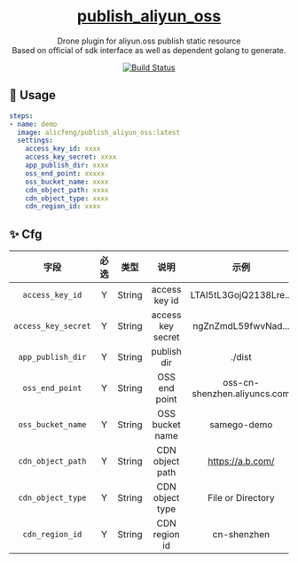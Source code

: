 <h1 align="center">
    <a href="https://github.com/alicfeng/publish_aliyun_oss">
        publish_aliyun_oss
    </a>
</h1>
<p align="center">
    Drone plugin for aliyun.oss publish static resource
     <br>
    Based on official of sdk interface as well as dependent golang to generate.
</p>
<p align="center">
    <a href="https://travis-ci.com/github/alicfeng/publish_aliyun_oss">
        <img src="https://travis-ci.com/alicfeng/publish_aliyun_oss.svg?branch=master" alt="Build Status">
    </a>
</p>


## 🚀 Usage

```yaml
steps:
- name: demo
  image: alicfeng/publish_aliyun_oss:latest
  settings:
    access_key_id: xxxx
    access_key_secret: xxxx
    app_publish_dir: xxxx
    oss_end_point: xxxxx
    oss_bucket_name: xxxx
    cdn_object_path: xxxx
    cdn_object_type: xxxx
    cdn_region_id: xxxx
```



## ✨ Cfg

|        字段         | 必选 |  类型  |       说明        |             示例             |
| :-----------------: | :--: | :----: | :---------------: | :--------------------------: |
|   `access_key_id`   |  Y   | String |   access key id   |    LTAI5tL3GojQ2138Lre...    |
| `access_key_secret` |  Y   | String | access key secret |     ngZnZmdL59fwvNad...      |
|  `app_publish_dir`  |  Y   | String |    publish dir    |            ./dist            |
|   `oss_end_point`   |  Y   | String |   OSS end point   | oss-cn-shenzhen.aliyuncs.com |
|  `oss_bucket_name`  |  Y   | String |  OSS bucket name  |         samego-demo          |
|  `cdn_object_path`  |  Y   | String |  CDN object path  |       https://a.b.com/       |
|  `cdn_object_type`  |  Y   | String |  CDN object type  |      File or Directory       |
|   `cdn_region_id`   |  Y   | String |   CDN region id   |         cn-shenzhen          |


